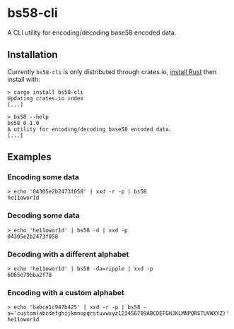 # bs58-cli

A CLI utility for encoding/decoding base58 encoded data.

## Installation

Currently `bs58-cli` is only distributed through crates.io, [install Rust][]
then install with:

```console
> cargo install bs58-cli
Updating crates.io index
[...]

> bs58 --help
bs58 0.1.0
A utility for encoding/decoding base58 encoded data.
[...]
```

## Examples

### Encoding some data

```console
> echo '04305e2b2473f058' | xxd -r -p | bs58
he11owor1d
```

### Decoding some data

```console
> echo 'he11owor1d' | bs58 -d | xxd -p
04305e2b2473f058
```

### Decoding with a different alphabet

```console
> echo 'he11owor1d' | bs58 -da=ripple | xxd -p
6065e79bba2f78
```

### Encoding with a custom alphabet

```console
> echo 'babce1c947b425' | xxd -r -p | bs58 -a='custom(abcdefghijkmnopqrstuvwxyz123456789ABCDEFGHJKLMNPQRSTUVWXYZ)'
he11owor1d
```

[install Rust]: https://www.rust-lang.org/tools/install
